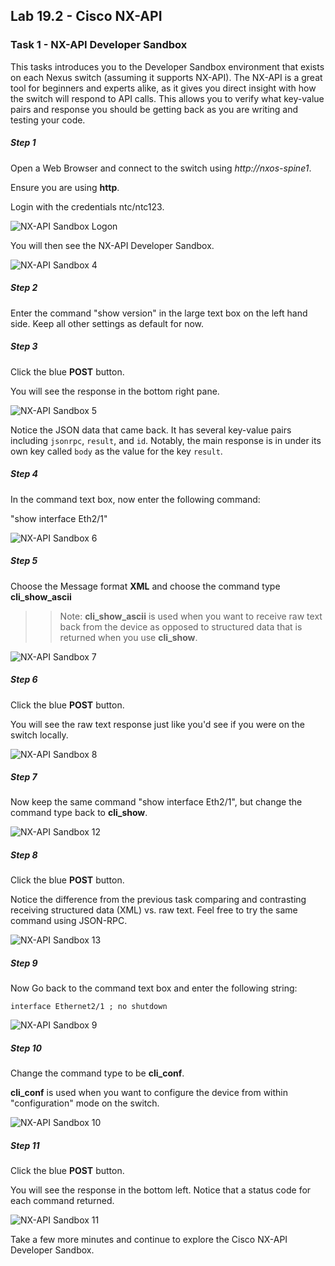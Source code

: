 ## Lab 19.2 - Cisco NX-API

### Task 1 - NX-API Developer Sandbox

This tasks introduces you to the Developer Sandbox environment that exists on each Nexus switch (assuming it supports NX-API).  The NX-API is a great tool for beginners and experts alike, as it gives you direct insight with how the switch will respond to API calls.  This allows you to verify what key-value pairs and response you should be getting back as you are writing and testing your code.

##### Step 1

Open a Web Browser and connect to the switch using _http://nxos-spine1_. 

Ensure you are using **http**.

Login with the credentials ntc/ntc123.

![NX-API Sandbox Logon](images/cisco_sandbox_logon.png)

You will then see the NX-API Developer Sandbox.

![NX-API Sandbox 4](images/cisco_04.png)

##### Step 2

Enter the command "show version" in the large text box on the left hand side. Keep all other settings as default for now.

##### Step 3

Click the blue **POST** button.

You will see the response in the bottom right pane.

![NX-API Sandbox 5](images/cisco_05.png)

Notice the JSON data that came back. It has several key-value pairs including `jsonrpc`, `result`, and `id`.  Notably, the main response is in under its own key called `body` as the value for the key `result`.

##### Step 4

In the command text box, now enter the following command:

"show interface Eth2/1"

![NX-API Sandbox 6](images/cisco-show-int.png)

##### Step 5

Choose the Message format **XML** and choose the command type **cli_show_ascii**

>> Note: **cli_show_ascii** is used when you want to receive raw text back from the device as opposed to structured data that is returned when you use **cli_show**.

![NX-API Sandbox 7](images/cisco_07.png)

##### Step 6

Click the blue **POST** button.

You will see the raw text response just like you'd see if you were on the switch locally.

![NX-API Sandbox 8](images/cisco-show-int-rsp.png)

##### Step 7

Now keep the same command "show interface Eth2/1", but change the command type back to **cli_show**.

![NX-API Sandbox 12](images/cisco_12.png)

##### Step 8

Click the blue **POST** button.

Notice the difference from the previous task comparing and contrasting receiving structured data (XML) vs. raw text.  Feel free to try the same command using JSON-RPC.

![NX-API Sandbox 13](images/cisco-show-int-rsp2.png)

##### Step 9

Now Go back to the command text box and enter the following string:

```
interface Ethernet2/1 ; no shutdown
```

![NX-API Sandbox 9](images/cisco-config-int.png)

##### Step 10

Change the command type to be **cli_conf**.

**cli_conf** is used when you want to configure the device from within "configuration" mode on the switch.

![NX-API Sandbox 10](images/cisco_10.png)

##### Step 11

Click the blue **POST** button.

You will see the response in the bottom left.  Notice that a status code for each command returned.

![NX-API Sandbox 11](images/cisco_11.png)


Take a few more minutes and continue to explore the Cisco NX-API Developer Sandbox.

